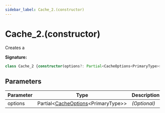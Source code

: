 ```yaml
---
sidebar_label: Cache_2.(constructor)
---
```

# Cache\_2.(constructor)

Creates a 

**Signature:**

```typescript
class Cache_2 {constructor(options?: Partial<CacheOptions<PrimaryType>>);}
```

## Parameters

|  Parameter | Type | Description |
|  --- | --- | --- |
|  options | Partial&lt;[CacheOptions](./ts-japi.cacheoptions.md)&lt;PrimaryType&gt;&gt; | <i>(Optional)</i> |


